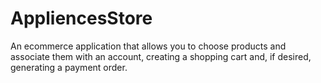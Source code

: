 # AppliencesStore
An ecommerce application that allows you to choose products and associate them with an account, creating a shopping cart and, if desired, generating a payment order.
